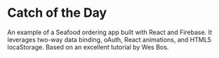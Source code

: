 Catch of the Day
=========

An example of a Seafood ordering app built with React and Firebase. It leverages two-way data binding, oAuth, React animations, and HTML5 locaStorage. Based on an excellent tutorial by Wes Bos.
